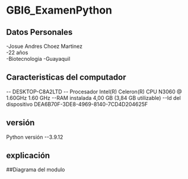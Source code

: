 # GBI6_ExamenPython


## Datos Personales
-Josue Andres Choez Martinez  
-22 años  
-Biotecnologia 
-Guayaquil


## Caracteristicas del computador
 -- DESKTOP-C8A2LTD 
-- Procesador 	Intel(R) Celeron(R) CPU  N3060  @ 1.60GHz   1.60 GHz 
--RAM instalada	4,00 GB (3,84 GB utilizable)
--Id del dispositivo 	DEA6B70F-3DE8-4969-8140-7CD4D204625F
## versión 
Python versión --3.9.12

## explicación 


##Diagrama del modulo 
